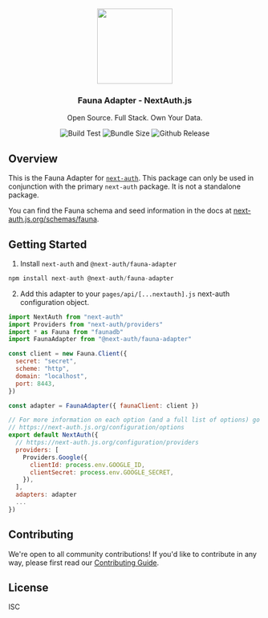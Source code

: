<p align="center">
   <br/>
   <a href="https://next-auth.js.org" target="_blank"><img width="150px" src="https://next-auth.js.org/img/logo/logo-sm.png" /></a>
   <h3 align="center"><b>Fauna Adapter</b> - NextAuth.js</h3>
   <p align="center">
   Open Source. Full Stack. Own Your Data.
   </p>
   <p align="center" style="align: center;">
      <img src="https://github.com/nextauthjs/adapters/workflows/Build%20Test/badge.svg" alt="Build Test" />
      <img src="https://img.shields.io/bundlephobia/minzip/@next-auth/fauna-adapter" alt="Bundle Size"/>
      <img src="https://img.shields.io/github/v/release/nextauthjs/adapters?include_prereleases" alt="Github Release" />
   </p>
</p>

## Overview

This is the Fauna Adapter for [`next-auth`](https://next-auth.js.org). This package can only be used in conjunction with the primary `next-auth` package. It is not a standalone package.

You can find the Fauna schema and seed information in the docs at [next-auth.js.org/schemas/fauna](https://next-auth.js.org/schemas/fauna).

## Getting Started

1. Install `next-auth` and `@next-auth/fauna-adapter`

```js
npm install next-auth @next-auth/fauna-adapter
```

2. Add this adapter to your `pages/api/[...nextauth].js` next-auth configuration object.

```js
import NextAuth from "next-auth"
import Providers from "next-auth/providers"
import * as Fauna from "faunadb"
import FaunaAdapter from "@next-auth/fauna-adapter"

const client = new Fauna.Client({
  secret: "secret",
  scheme: "http",
  domain: "localhost",
  port: 8443,
})

const adapter = FaunaAdapter({ faunaClient: client })

// For more information on each option (and a full list of options) go to
// https://next-auth.js.org/configuration/options
export default NextAuth({
  // https://next-auth.js.org/configuration/providers
  providers: [
    Providers.Google({
      clientId: process.env.GOOGLE_ID,
      clientSecret: process.env.GOOGLE_SECRET,
    }),
  ],
  adapters: adapter
  ...
})
```

## Contributing

We're open to all community contributions! If you'd like to contribute in any way, please first read our [Contributing Guide](https://github.com/nextauthjs/adapters/blob/canary/CONTRIBUTING.md).

## License

ISC
